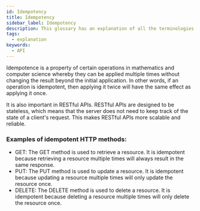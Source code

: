```yaml
---
id: Idempotency
title: Idempotency
sidebar_label: Idempotency
description: This glossary has an explanation of all the terminologies that beginners find difficult to understand at first glance.
tags:
  - explanation
keywords:
  - API
---
```


Idempotence is a property of certain operations in mathematics and computer science whereby they can be applied multiple times without changing the result beyond the initial application. In other words, if an operation is idempotent, then applying it twice will have the same effect as applying it once.

It is also important in RESTful APIs. RESTful APIs are designed to be stateless, which means that the server does not need to keep track of the state of a client's request. This makes RESTful APIs more scalable and reliable.

### Examples of idempotent HTTP methods:

- GET: The GET method is used to retrieve a resource. It is idempotent because retrieving a resource multiple times will always result in the same response.
- PUT: The PUT method is used to update a resource. It is idempotent because updating a resource multiple times will only update the resource once.
- DELETE: The DELETE method is used to delete a resource. It is idempotent because deleting a resource multiple times will only delete the resource once.
